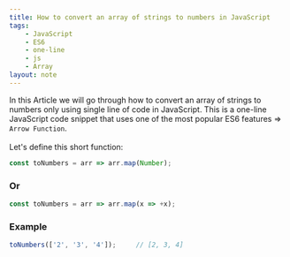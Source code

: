 ```yaml
---
title: How to convert an array of strings to numbers in JavaScript
tags:
    - JavaScript
    - ES6
    - one-line
    - js
    - Array
layout: note
---
```




In this Article we will go through how to convert an array of strings to numbers only using single line of code in JavaScript.
This is a one-line JavaScript code snippet that uses one of the most popular ES6 features => `Arrow Function`.
<br/>
<br/>
Let's define this short function:

```js {.wrap}
const toNumbers = arr => arr.map(Number);
```

### Or

```js {.wrap}
const toNumbers = arr => arr.map(x => +x);
```

### Example

```js {.wrap}
toNumbers(['2', '3', '4']);     // [2, 3, 4]
```